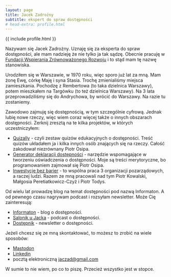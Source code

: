 ```yaml
---
layout: page
title: Jacek Zadrożny
subtitle: ekspert do spraw dostępności
# head-extra: profile.html
---
```

{{ include profile.html }}

Nazywam się Jacek Zadrożny. Uznaję się za eksperta do spraw dostępności, ale mam nadzieję że nie tylko ja tak sądzę. Obecnie pracuję w [Fundacji Wspierania Zrównoważonego Rozwoju](https://fwzr.pl) i to stąd mam tę nazwę stanowiska.

Urodziłem się w Warszawie, w 1970 roku, więc sporo już lat za mną. Mam żonę Ewę, córkę Maję i syna Stasia. Trochę zmienialiśmy miejsca zamieszkania. Pochodzę z Rembertowa (to taka dzielnica Warszawy), potem mieszkałem na Targówku (to też dzielnica Warszawy). Na 3 lata przeprowadziliśmy się do Andrychowa, by wrócić do Warszawy. Na razie tu zostaniemy.

Zawodowo zajmuję się dostępnością, w tym szczególnie cyfrową. Jednak lubię nowe rzeczy, więc wiem coraz więcej także o innych obszarach dostępności. Zerknij zresztą na te kilka projektów, w których uczestniczyłem:

* [Quizally](https://quizally.pl) - czyli zestaw quizów edukacyjnych o dostępności. Treść quizów układałem ja i kilka innych osób znających się na rzeczy. Całość zakodował niezrównany Piotr Osipa.
* [Generator deklaracji dostępności](https://deklaracja-dostepnosci.info/generator) - narzędzie wspomagające w tworzeniu oświadczenia o dostępności. Moje są treści merytoryczne, bo programowaniem zajmował się Piotr Osipa.
* [Inwestycje bez barier](https://inwestycjedlawszystkich.pl) - to wspólna praca 3 organizacji pozarządowych, a raczej ludzi. Razem ze mną pracowali nad tym Piotr Kowalski, Małgosia Peretiatkowicz-Czyż i Piotr Todys.

Od wielu lat prowadzę blog na temat dostępności pod nazwą Informaton. A od pewnego czasu nagrywam podcast i rozsyłam newsletter. Może Cię zainteresują:

* [Informaton](https://informaton.blog) - blog o dostępności.
* [Salonik u Jacka](https://anchor.fm/jaczad) - podcast o dostępności.
* [Dostępnik](https://dostepnik.substack.com) - newsletter o dostępności.

Jeżeli chcesz się ze mną skontaktować, to możesz to zrobić na wiele sposobów:

* [Mastodon](https://101010.pl/@jaczad)
* [Linkedin](https://linkedin.com/li/jaczad)
* pocztą elektroniczną <jaczad@gmail.com>

W sumie to nie wiem, po co to piszę. Przecież wszystko jest w stopce.